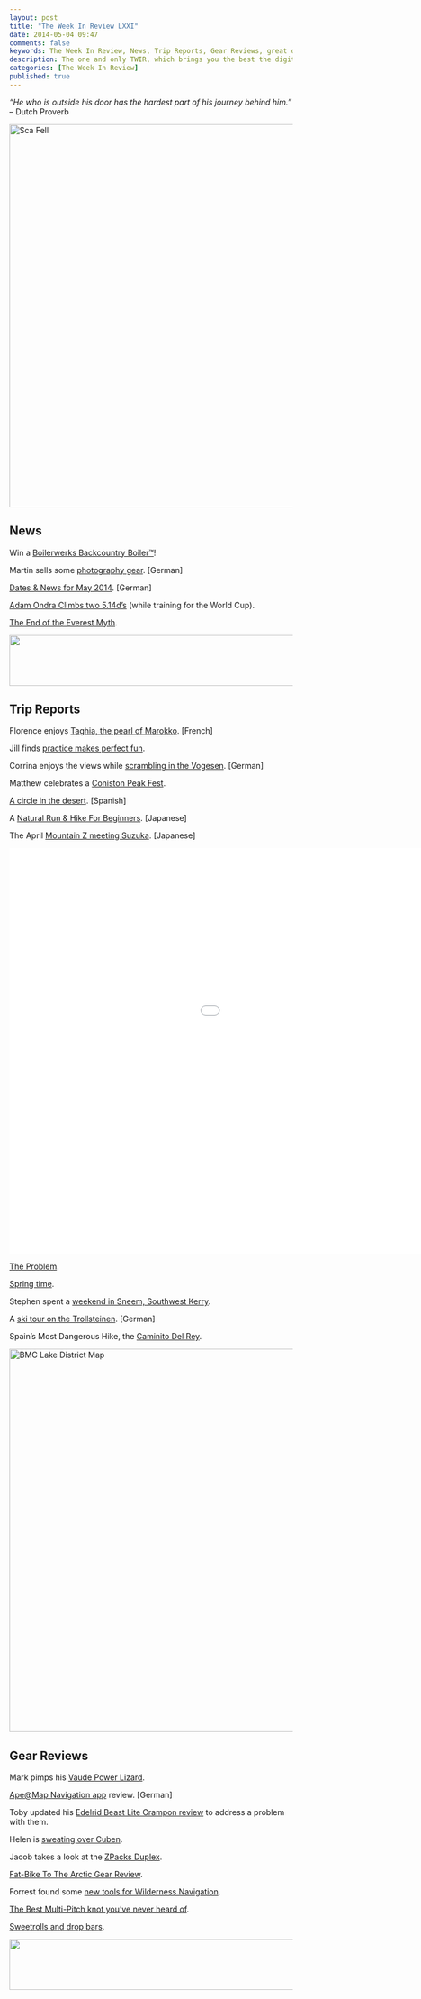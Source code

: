 ```yaml
---
layout: post
title: "The Week In Review LXXI"
date: 2014-05-04 09:47
comments: false
keywords: The Week In Review, News, Trip Reports, Gear Reviews, great deals on outdoor gear
description: The one and only TWIR, which brings you the best the digital outdoors had to offer in the past week!
categories: [The Week In Review]
published: true
---
```


*“He who is outside his door has the hardest part of his journey behind him.”* – Dutch Proverb

<a href="https://www.flickr.com/photos/hendrikmorkel/14080843546" title="Sca Fell"><img src="https://farm8.staticflickr.com/7308/14080843546_312f9a8fc5_b.jpg" width="1024" height="680" alt="Sca Fell"></a>

<!-- more -->

## News

Win a [Boilerwerks Backcountry Boiler™](http://briangreen.net/2014/05/boilerwerks-backcountry-boilerkettle-giveaway.html)!

Martin sells some [photography gear](http://www.martin-huelle.de/blog/?p=6271). [German]

[Dates & News for May 2014](http://wandernbonn.de/2014/05/02/news-termine-mai-2014/). [German]

[Adam Ondra Climbs two 5.14d’s](http://www.rockandice.com/lates-news/adam-ondra-climbs-two-5-14d-s-while-training-for-the-world-cup) (while training for the World Cup).

[The End of the Everest Myth](http://alpinist.com/doc/web14s/wfeature-everest-myth).

<a href="http://www.avantlink.com/click.php?tt=ml&amp;ti=126685&amp;pw=73183"><img src="http://www.avantlink.com/gbi/11545/126685/55699/73183/image.jpg" width="728" height="90" style="border: 0px;" alt="" /></a>

## Trip Reports

Florence enjoys [Taghia, the pearl of Marokko](http://pinetflorence.blogspot.fi/2014/05/taghia-la-perle-marocaine-et-la.html). [French]

Jill finds [practice makes perfect fun](http://www.jilloutside.com/2014/04/practice-makes-perfect-fun.html).

Corrina enjoys the views while [scrambling in the Vogesen](http://www.outdoormaedchen.de/2014/05/aussichtsreiche-kraxelpartie-in-den.html). [German]

Matthew celebrates a [Coniston Peak Fest](http://outdoorsmh.blogspot.fi/2014/04/coniston-peak-fest.html).

[A circle in the desert](http://www.planetapackraft.com/2014/05/articulo-un-circulo-en-el-desierto.html). [Spanish]

A [Natural Run & Hike For Beginners](http://skyhighmw.exblog.jp/22550951/). [Japanese]

The April [Mountain Z meeting Suzuka](http://fuusora.blogspot.fi/2014/04/mountain-z-meeting-suzuka-april.html). [Japanese]

<iframe src="//player.vimeo.com/video/92081838?title=0&amp;byline=0&amp;portrait=0&amp;color=ffffff" width="1280" height="720" frameborder="0" webkitallowfullscreen mozallowfullscreen allowfullscreen></iframe>

[The Problem](http://haphazardlycoherent.blogspot.fi/2014/05/the-problem.html).

[Spring time](http://www.akschmidtshow.com/2014/04/30/280/).

Stephen spent a [weekend in Sneem, Southwest Kerry](http://howlingmist.blogspot.fi/2014/04/a-weekend-in-sneem-southwest-kerry.html).

A [ski tour on the Trollsteinen](http://www.hochtourist.at/trollsteinen-auf-spitzbergen/). [German]

Spain’s Most Dangerous Hike, the [Caminito Del Rey](http://expertvagabond.com/caminito-del-rey/).

<a href="https://www.flickr.com/photos/hendrikmorkel/14001627262" title="BMC Lake District Map by Hendrik Morkel, on Flickr"><img src="https://farm6.staticflickr.com/5224/14001627262_ec5690d7ba_b.jpg" width="1024" height="680" alt="BMC Lake District Map"></a>

## Gear Reviews

Mark pimps his [Vaude Power Lizard](http://markswalkingblog.wordpress.com/2014/05/02/further-vaude-power-lizard-mods/).

[Ape@Map Navigation app](http://www.alpin-blog.com/test-apemap/) review. [German]

Toby updated his [Edelrid Beast Lite Crampon review](http://lightfromthenorth.blogspot.fi/2014/05/edelrid-beast-lite-crampon-review-update.html) to address a problem with them.

Helen is [sweating over Cuben](http://helenswonderings.blogspot.fi/2014/05/sweating-over-cuben-on-labour-day.html).

Jacob takes a look at the [ZPacks Duplex](http://hikeitlikeit.com/2014/zpacks-duplex/).

[Fat-Bike To The Arctic Gear Review](http://www.groundtruthtrekking.org/blog/?p=3344).

Forrest found some [new tools for Wilderness Navigation](http://forrestmccarthy.blogspot.fi/2014/04/new-tools-for-wilderness-navigation.html).

[The Best Multi-Pitch knot you’ve never heard of](http://eveningsends.com/climbing/best-multi-pitch-climbing-knot-youve-never-heard/).

[Sweetrolls and drop bars](http://www.revelatedesigns.com/blog/index.cfm/2014/04/30/Sweetrolls-and-drop-bars).

<a href="http://www.avantlink.com/click.php?tt=ml&amp;ti=316837&amp;pw=73183"><img src="http://www.avantlink.com/gbi/10248/316837/55699/73183/image.jpg" width="728" height="90" style="border: 0px;" alt="" /></a>
